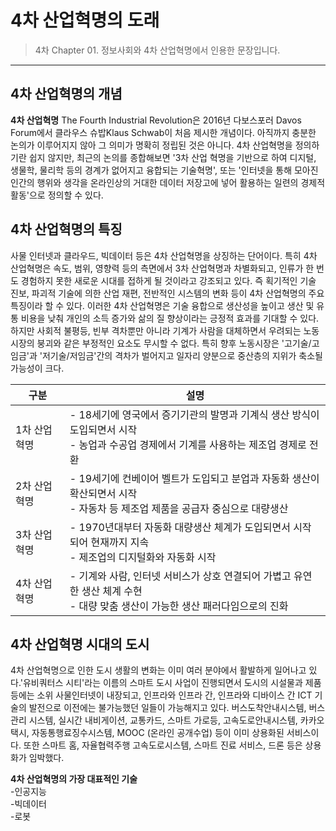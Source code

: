 # 4차 산업혁명의 도래

> 4차 Chapter 01. 정보사회와 4차 산업혁명에서 인용한 문장입니다.
***
## 4차 산업혁명의 개념
**4차 산업혁명** 
The Fourth Industrial Revolution은 2016년 다보스포러 Davos Forum에서 클라우스 슈밥Klaus Schwab이 처음 제시한 개념이다. 아직까지 충분한 논의가 이루어지지 않아 그 의미가 명확히
정립된 것은 아니다. 4차 산업혁명을 정의하기란 쉽지 않지만, 최근의 논의를 종합해보면 '3차 산업 혁명을 기반으로 하여 디지털, 생물학, 물리학 등의 경계가 
없어지고 융합되는 기술혁명', 또는 '인터넷을 통해 모아진 인간의 행위와 생각을 온라인상의 거대한 데이터 저장고에 넣어 활용하는 일련의 경제적 활동'으로 정의할 수 있다.

## 4차 산업혁명의 특징
사물 인터넷과 클라우드, 빅데이터 등은 4차 산업혁명을 상징하는 단어이다. 특히 4차 산업혁명은 속도, 범위, 영향력 등의 측면에서 3차 산업혁명과 차별화되고,
인류가 한 번도 경험하지 못한 새로운 시대를 접하게 될 것이라고 강조되고 있다. 즉 획기적인 기술 진보, 파괴적 기술에 의한 산업 재편, 전반적인 시스템의
변화 등이 4차 산업혁명의 주요 특징이라 할 수 있다. 이러한 4차 산업혁명은 기술 융합으로 생산성을 높이고 생산 및 유통 비용을 낮춰 개인의
 소득 증가와 삶의 질 향상이라는 긍정적 효과를 기대할 수 있다. 하지만 사회적 불평등, 빈부 격차뿐만 아니라 기계가 사람을 대체하면서 우려되는 노동시장의
 붕괴와 같은 부정적인 요소도 무시할 수 없다. 특히 향후 노동시장은 '고기술/고임금'과 '저기술/저임금'간의 격차가 벌어지고 일자리 양분으로 중산층의 지위가 
 축소될 가능성이 크다.
 
 |구분|설명|
 |---|---|
 |1차 산업혁명|- 18세기에 영국에서 증기기관의 발명과 기계식 생산 방식이 도입되면서 시작 <br>- 농업과 수공업 경제에서 기계를 사용하는 제조업 경제로 전환|
 |2차 산업혁명|- 19세기에 컨베이어 벨트가 도입되고 분업과 자동화 생산이 확산되면서 시작<br>- 자동차 등 제조업 제품을 공급자 중심으로 대량생산|
 |3차 산업혁명|- 1970년대부터 자동화 대량생산 체계가 도입되면서 시작되어 현재까지 지속<br>- 제조업의 디지털화와 자동화 시작|
 |4차 산업혁명|- 기계와 사람, 인터넷 서비스가 상호 연결되어 가볍고 유연한 생산 체계 수현<br>- 대량 맞춤 생산이 가능한 생산 패러다임으로의 진화|
 
 ## 4차 산업혁명 시대의 도시
 4차 산업혁명으로 인한 도시 생활의 변화는 이미 여러 분야에서 활발하게 일어나고 있다.'유비쿼터스 시티'라는 이름의 스마트 도시 사업이 진행되면서
 도시의 시설물과 제품 등에는 소위 사물인터넷이 내장되고, 인프라와 인프라 간, 인프라와 디바이스 간 ICT 기술의 발전으로 이전에는 불가능했던 일들이
 가능해지고 있다. 버스도착안내시스템, 버스관리 시스템, 실시간 내비게이션, 교통카드, 스마트 가로등, 고속도로안내시스템, 카카오택시, 자동통행료징수시스템,
 MOOC (온라인 공개수업) 등이 이미 상용화된 서비스이다. 또한 스마트 홈, 자율협력주행 고속도로시스템, 스마트 진료 서비스, 드론 등은 상용화가 임박했다. 
 
 **4차 산업혁명의 가장 대표적인 기술**  
 -인공지능  
 -빅데이터  
 -로봇 
